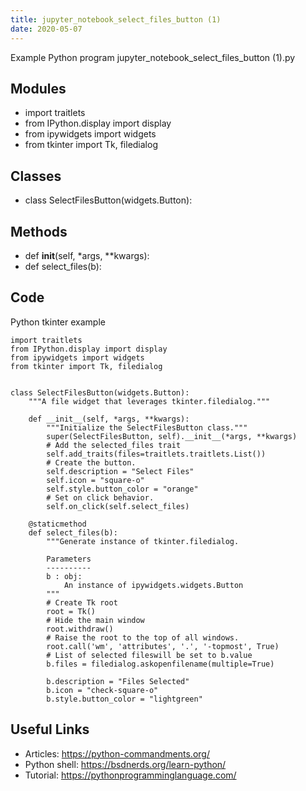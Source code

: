 ```yaml
---
title: jupyter_notebook_select_files_button (1)
date: 2020-05-07
---
```

Example Python program jupyter_notebook_select_files_button (1).py

## Modules

* import traitlets
* from IPython.display import display
* from ipywidgets import widgets
* from tkinter import Tk, filedialog

## Classes

* class SelectFilesButton(widgets.Button):

## Methods

* def __init__(self, *args, **kwargs):
* def select_files(b):

## Code

Python tkinter example

    import traitlets
    from IPython.display import display
    from ipywidgets import widgets
    from tkinter import Tk, filedialog
    
    
    class SelectFilesButton(widgets.Button):
        """A file widget that leverages tkinter.filedialog."""
    
        def __init__(self, *args, **kwargs):
            """Initialize the SelectFilesButton class."""
            super(SelectFilesButton, self).__init__(*args, **kwargs)
            # Add the selected_files trait
            self.add_traits(files=traitlets.traitlets.List())
            # Create the button.
            self.description = "Select Files"
            self.icon = "square-o"
            self.style.button_color = "orange"
            # Set on click behavior.
            self.on_click(self.select_files)
    
        @staticmethod
        def select_files(b):
            """Generate instance of tkinter.filedialog.
    
            Parameters
            ----------
            b : obj:
                An instance of ipywidgets.widgets.Button
            """
            # Create Tk root
            root = Tk()
            # Hide the main window
            root.withdraw()
            # Raise the root to the top of all windows.
            root.call('wm', 'attributes', '.', '-topmost', True)
            # List of selected fileswill be set to b.value
            b.files = filedialog.askopenfilename(multiple=True)
    
            b.description = "Files Selected"
            b.icon = "check-square-o"
            b.style.button_color = "lightgreen"

## Useful Links

- Articles: https://python-commandments.org/
- Python shell: https://bsdnerds.org/learn-python/
- Tutorial: https://pythonprogramminglanguage.com/
